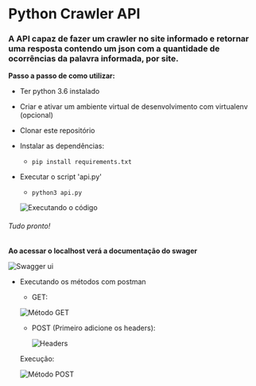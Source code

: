 # Python Crawler API


### A API capaz de fazer um crawler no site informado e retornar uma resposta contendo um json com a quantidade de ocorrências da palavra informada, por site.

**Passo a passo de como utilizar:**

* Ter python 3.6 instalado
* Criar e ativar um ambiente virtual de desenvolvimento com virtualenv (opcional)
* Clonar este repositório
* Instalar as dependências:
  * ``` pip install requirements.txt ```
* Executar o script 'api.py'
  * ``` python3 api.py ```
  
  ![Executando o código](https://i.imgur.com/R7aHyiY.png)
  
  
 ###### Tudo pronto!
 
  **Ao acessar o localhost verá a documentação do swager**
  
  ![Swagger ui](https://i.imgur.com/FJ6ryFr.png)
  
  
  * Executando os métodos com postman
    * GET:
    
    ![Método GET](https://i.imgur.com/loqXydw.png)
    
    * POST (Primeiro adicione os headers):
     
      ![Headers](https://i.imgur.com/HCIEQYM.png)
  
    Execução:
    
    ![Método POST](https://i.imgur.com/XRElHtC.png)
